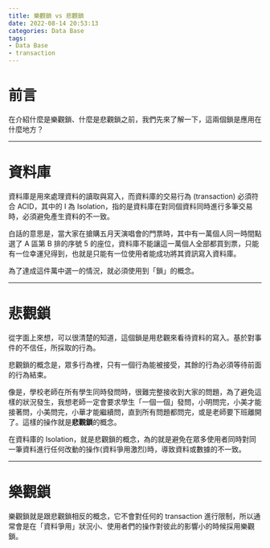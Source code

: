 ```yaml
---
title: 樂觀鎖 vs 悲觀鎖
date: 2022-08-14 20:53:13
categories: Data Base
tags:
- Data Base
- transaction
---
```

# 前言

在介紹什麼是樂觀鎖、什麼是悲觀鎖之前，我們先來了解一下，這兩個鎖是應用在什麼地方？

---

# 資料庫
資料庫是用來處理資料的讀取與寫入，而資料庫的交易行為 (transaction) 必須符合 ACID，其中的 I 為 Isolation，指的是資料庫在對同個資料同時進行多筆交易時，必須避免產生資料的不一致。

<!-- more -->

白話的意思是，當大家在搶購五月天演唱會的門票時，其中有一萬個人同一時間點選了 A 區第 B 排的序號 5 的座位，資料庫不能讓這一萬個人全部都買到票，只能有一位幸運兒得到，也就是只能有一位使用者能成功將其資訊寫入資料庫。

為了達成這件萬中選一的情況，就必須使用到「鎖」的概念。

---

# 悲觀鎖

從字面上來想，可以很清楚的知道，這個鎖是用悲觀來看待資料的寫入。基於對事件的不信任，所採取的行為。

悲觀鎖的概念是，眾多行為裡，只有一個行為能被接受，其餘的行為必須等待前面的行為結束。

像是，學校老師在所有學生同時發問時，很難完整接收到大家的問題，為了避免這樣的狀況發生，我想老師一定會要求學生「一個一個」發問，小明問完，小美才能接著問，小美問完，小華才能繼續問，直到所有問題都問完，或是老師要下班離開了。這樣的操作就是**悲觀鎖**的概念。

在資料庫的 Isolation，就是悲觀鎖的概念，為的就是避免在眾多使用者同時對同一筆資料進行任何改動的操作(資料爭用激烈)時，導致資料或數據的不一致。

---

# 樂觀鎖

樂觀鎖就是跟悲觀鎖相反的概念，它不會對任何的 transaction 進行限制，所以通常會是在「資料爭用」狀況小、使用者們的操作對彼此的影響小的時候採用樂觀鎖。